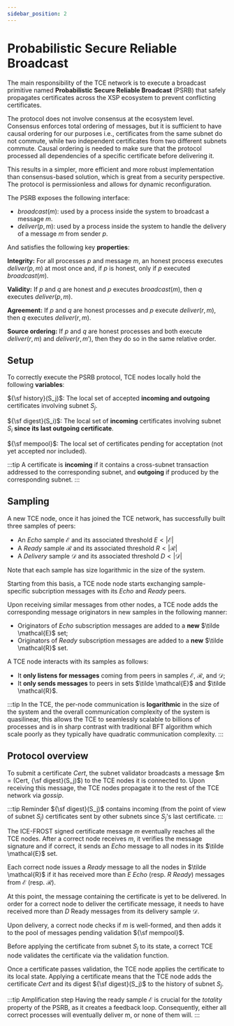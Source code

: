 ```yaml
---
sidebar_position: 2
---
```


# Probabilistic Secure Reliable Broadcast

The main responsibility of the TCE network is to execute a broadcast primitive named **Probabilistic Secure Reliable Broadcast** (PSRB) that safely propagates certificates across the XSP ecosystem to prevent conflicting certificates.

The protocol does not involve consensus at the ecosystem level. Consensus enforces total ordering of messages, but it is sufficient to have causal ordering for our purposes i.e., certificates from the same subnet do not commute, while two independent certificates from two different subnets commute. Causal ordering is needed to make sure that the protocol processed all dependencies of a specific certificate before delivering it.

This results in a simpler, more efficient and more robust implementation than consensus-based solution, which is great from a security perspective.
The protocol is permissionless and allows for dynamic reconfiguration.

The PSRB exposes the following interface:

- $broadcast(m)$: used by a process inside the system to broadcast a message $m$.
- $deliver(p,m)$: used by a process inside the system to handle the delivery of a message $m$ from sender $p$.

And satisfies the following key **properties**:

**Integrity:** For all processes $p$ and message $m$, an honest process executes $deliver(p,m)$ at most once and, if $p$ is honest, only if $p$ executed $broadcast(m)$.

**Validity:** If $p$ and $q$ are honest and $p$ executes $broadcast(m)$, then $q$ executes $deliver(p,m)$.

**Agreement:** If $p$ and $q$ are honest processes and $p$ execute $deliver(r,m)$, then $q$ executes $deliver(r,m)$.

**Source ordering:** If $p$ and $q$ are honest processes and both execute $deliver(r,m)$ and $deliver(r,m')$, then they do so in the same relative order.

## Setup

To correctly execute the PSRB protocol, TCE nodes locally hold the following **variables**:

${\sf history}(S_j)$: The local set of accepted **incoming and outgoing** certificates involving subnet $S_j$.

${\sf digest}(S_i)$: The local set of **incoming** certificates involving subnet $S_i$ **since its last outgoing certificate**.

${\sf mempool}$: The local set of certificates pending for acceptation (not yet accepted nor included).

:::tip
A certificate is **incoming** if it contains a cross-subnet transaction addressed to the corresponding subnet, and **outgoing** if produced by the corresponding subnet.
:::

## Sampling

A new TCE node, once it has joined the TCE network, has successfully built three samples of peers:

- An _Echo_ sample $\mathcal{E}$ and its associated threshold $E < \vert \mathcal{E} \vert$ 
- A _Ready_ sample $\mathcal{R}$ and its associated threshold $R < \vert \mathcal{R} \vert$
- A _Delivery_ sample $\mathcal{D}$ and its associated threshold $D < \vert \mathcal{D} \vert$

Note that each sample has size logarithmic in the size of the system.

Starting from this basis, a TCE node node starts exchanging sample-specific subcription messages with its _Echo_ and _Ready_ peers.

Upon receiving similar messages from other nodes, a TCE node adds the corresponding message originators in new samples in the following manner:

- Originators of _Echo_ subscription messages are added to a **new** $\tilde \mathcal{E}$ set;
- Originators of _Ready_ subscription messages are added to a **new** $\tilde \mathcal{R}$ set.

A TCE node interacts with its samples as follows:

- It **only listens for messages** coming from peers in samples $\mathcal{E}$, $\mathcal{R}$, and $\mathcal{D}$;
- It **only sends messages** to peers in sets $\tilde \mathcal{E}$ and $\tilde \mathcal{R}$.

:::tip
In the TCE, the per-node communication is **logarithmic** in the size of the system and the overall communication complexity of the system is quasilinear, this allows the TCE to seamlessly scalable to billions of processes and is in sharp contrast with traditional BFT algorithm which scale poorly as they typically have quadratic communication complexity.
:::

## Protocol overview

To submit a certificate $Cert$, the subnet validator broadcasts a message $m = (Cert, {\sf digest}(S_j)$) to the TCE nodes it is connected to. Upon receiving this message, the TCE nodes propagate it to the rest of the TCE network via _gossip_.

:::tip Reminder
${\sf digest}(S_j)$ contains incoming (from the point of view of subnet $S_j$) certificates sent by other subnets since $S_j$'s last certificate.
:::

The ICE-FROST signed certificate message $m$ eventually reaches all the TCE nodes. After a correct node receives $m$, it verifies the message signature and if correct, it sends an _Echo_ message to all nodes in its $\tilde \mathcal{E}$ set.

Each correct node issues a _Ready_ message to all the nodes in $\tilde \mathcal{R}$​ if it has received more than $E$ _Echo_ (resp. $R$ _Ready_) messages from $\mathcal{E}$ (resp. $\mathcal{R}$).

At this point, the message containing the certificate is yet to be delivered. In order for a correct node to deliver the certificate message, it needs to have received more than $D$ Ready messages from its delivery sample $\mathcal{D}$.

Upon delivery, a correct node checks if $m$ is well-formed, and then adds it to the pool of messages pending validation ${\sf mempool}$.

Before applying the certificate from subnet $S_j$​ to its state, a correct TCE node validates the certificate via the validation function.

Once a certificate passes validation, the TCE node applies the certificate to its local state. Applying a certificate means that the TCE node adds the certificate $Cert$ and its digest ${\sf digest}(S_j)$ to the history of subnet $S_j$​.

:::tip Amplification step
Having the ready sample $\mathcal{E}$ is crucial for the _totality_ property of the PSRB, as it creates a feedback loop. Consequently, either all correct processes will eventually deliver m, or none of them will.
:::
